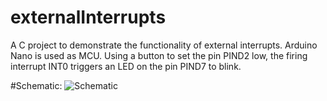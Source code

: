 # externalInterrupts
A C project to demonstrate the functionality of external interrupts. Arduino Nano is used as MCU.
Using a button to set the pin PIND2 low, the firing interrupt INT0 triggers an LED on the pin PIND7 to blink.

#Schematic:
![Schematic](https://user-images.githubusercontent.com/75970114/209832109-010ddb52-5f98-47d2-b89c-a603b5b4c3d1.png)
